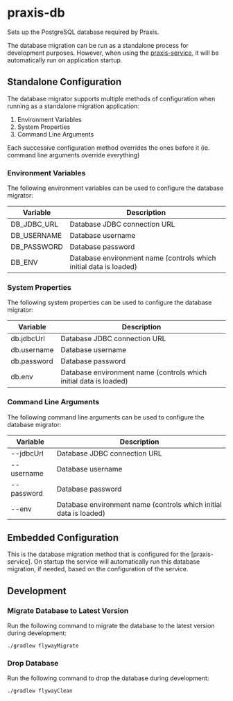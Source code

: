 # praxis-db
Sets up the PostgreSQL database required by Praxis.

The database migration can be run as a standalone process for development purposes. However, when using the [praxis-service](../praxis-service), it
will be automatically run on application startup.

## Standalone Configuration
The database migrator supports multiple methods of configuration when running as a standalone migration application:

1. Environment Variables
2. System Properties
3. Command Line Arguments

Each successive configuration method overrides the ones before it (ie. command line arguments override everything)

### Environment Variables
The following environment variables can be used to configure the database migrator:

| Variable | Description |
|----------|-------------|
| DB_JDBC_URL | Database JDBC connection URL |
| DB_USERNAME | Database username |
| DB_PASSWORD | Database password |
| DB_ENV      | Database environment name (controls which initial data is loaded)

### System Properties
The following system properties can be used to configure the database migrator:

| Variable | Description |
|----------|-------------|
| db.jdbcUrl | Database JDBC connection URL |
| db.username | Database username |
| db.password | Database password |
| db.env      | Database environment name (controls which initial data is loaded)

### Command Line Arguments
The following command line arguments can be used to configure the database migrator:
        
| Variable | Description |
|----------|-------------|
| --jdbcUrl | Database JDBC connection URL |
| --username | Database username |
| --password | Database password |
| --env      | Database environment name (controls which initial data is loaded)

## Embedded Configuration
This is the database migration method that is configured for the [praxis-service]. On startup the service will automatically
run this database migration, if needed, based on the configuration of the service.

## Development

### Migrate Database to Latest Version
Run the following command to migrate the database to the latest version during development:

    ./gradlew flywayMigrate
    
### Drop Database
Run the following command to drop the database during development:

    ./gradlew flywayClean
